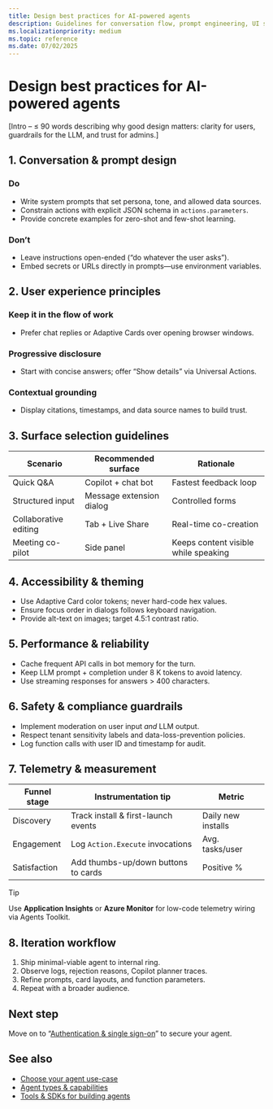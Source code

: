 ```yaml
---
title: Design best practices for AI-powered agents  
description: Guidelines for conversation flow, prompt engineering, UI surfaces, accessibility, and analytics to deliver high-quality agents in Microsoft Teams and Copilot.  
ms.localizationpriority: medium  
ms.topic: reference
ms.date: 07/02/2025  
---
```

# Design best practices for AI-powered agents  

[Intro – ≤ 90 words describing why good design matters: clarity for users, guardrails for the LLM, and trust for admins.]

## 1. Conversation & prompt design  

### Do  

- Write system prompts that set persona, tone, and allowed data sources.  
- Constrain actions with explicit JSON schema in `actions.parameters`.  
- Provide concrete examples for zero-shot and few-shot learning.  

### Don’t  

- Leave instructions open-ended (“do whatever the user asks”).  
- Embed secrets or URLs directly in prompts—use environment variables.  

## 2. User experience principles  

### Keep it in the flow of work  

- Prefer chat replies or Adaptive Cards over opening browser windows.  

### Progressive disclosure  

- Start with concise answers; offer “Show details” via Universal Actions.  

### Contextual grounding  

- Display citations, timestamps, and data source names to build trust.  

## 3. Surface selection guidelines  

| Scenario | Recommended surface | Rationale |  
|----------|--------------------|-----------|  
| Quick Q&A | Copilot + chat bot | Fastest feedback loop |  
| Structured input | Message extension dialog | Controlled forms |  
| Collaborative editing | Tab + Live Share | Real-time co-creation |  
| Meeting co-pilot | Side panel | Keeps content visible while speaking |  

## 4. Accessibility & theming  

- Use Adaptive Card color tokens; never hard-code hex values.  
- Ensure focus order in dialogs follows keyboard navigation.  
- Provide alt-text on images; target 4.5:1 contrast ratio.  

## 5. Performance & reliability  

- Cache frequent API calls in bot memory for the turn.  
- Keep LLM prompt + completion under 8 K tokens to avoid latency.  
- Use streaming responses for answers > 400 characters.  

## 6. Safety & compliance guardrails  

- Implement moderation on user input *and* LLM output.  
- Respect tenant sensitivity labels and data-loss-prevention policies.  
- Log function calls with user ID and timestamp for audit.  

## 7. Telemetry & measurement  

| Funnel stage | Instrumentation tip | Metric |  
|--------------|--------------------|--------|  
| Discovery | Track install & first-launch events | Daily new installs |  
| Engagement | Log `Action.Execute` invocations | Avg. tasks/user |  
| Satisfaction | Add thumbs-up/down buttons to cards | Positive % |  

> [!TIP]  
> Use **Application Insights** or **Azure Monitor** for low-code telemetry wiring via Agents Toolkit.

## 8. Iteration workflow  

1. Ship minimal-viable agent to internal ring.  
2. Observe logs, rejection reasons, Copilot planner traces.  
3. Refine prompts, card layouts, and function parameters.  
4. Repeat with a broader audience.  

## Next step  

Move on to “[Authentication & single sign-on](../integrate/authentication-and-sso.md)” to secure your agent.

## See also  

- [Choose your agent use-case](choose-your-agent-use-case.md)  
- [Agent types & capabilities](agent-types-and-capabilities.md)  
- [Tools & SDKs for building agents](../build/tools-and-sdks-for-agents.md)
